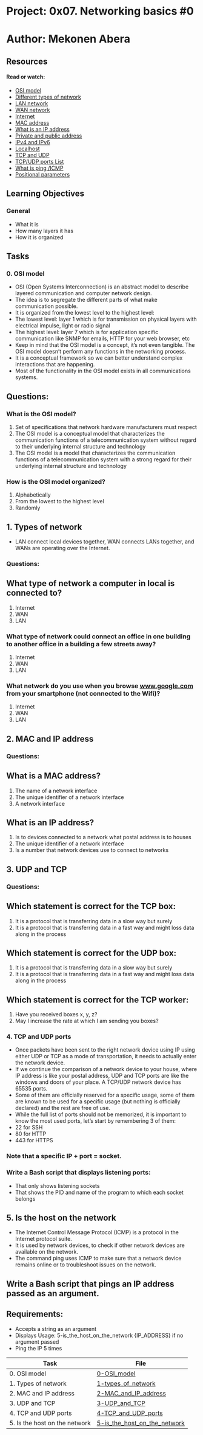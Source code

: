 # Project: 0x07. Networking basics #0

# Author: Mekonen Abera

## Resources

#### Read or watch:

* [OSI model](https://intranet.alxswe.com/rltoken/k2uCsynicuNbu1cAQhXqVQ)
* [Different types of network](https://intranet.alxswe.com/rltoken/XW3ZGm5Ya_a8XVDXcAKT_A)
* [LAN network](https://intranet.alxswe.com/rltoken/en370-Hrwgi_GUvFcg3bKg)
* [WAN network](https://intranet.alxswe.com/rltoken/Ah1EKqnINR85lM4P2WnLSw)
* [Internet](https://intranet.alxswe.com/rltoken/Lwh9xQxFD4dWh5sIApXI1g)
* [MAC address](https://intranet.alxswe.com/rltoken/j-Wp-YRvFTVP04SpIeRzHQ)
* [What is an IP address](https://intranet.alxswe.com/rltoken/HaZZvrmGaQ3U7ZLDYgZb6w)
* [Private and public address](https://intranet.alxswe.com/rltoken/OPJCZYuWSEXLIZOqU9Uc0A)
* [IPv4 and IPv6](https://intranet.alxswe.com/rltoken/M8g-egWLlldTl6Y0QECdwA)
* [Localhost](https://intranet.alxswe.com/rltoken/7lj-zoZQ7xFTkj4MTyos_g)
* [TCP and UDP](https://intranet.alxswe.com/rltoken/uJbs8E9-FyATfsELpmtTIg)
* [TCP/UDP ports List](https://intranet.alxswe.com/rltoken/4PYkqDfOvIZZb9aUPGOOzQ)
* [What is ping /ICMP](https://intranet.alxswe.com/rltoken/3zBgO6r2M1Q8lUVt9g8aJw)
* [Positional parameters](https://intranet.alxswe.com/rltoken/U5CMxsErz85edWap3fNEoQ)
## Learning Objectives
### General
* What it is
* How many layers it has
* How it is organized
## Tasks
### 0. OSI model
* OSI (Open Systems Interconnection) is an abstract model to describe layered communication and computer network design.
* The idea is to segregate the different parts of what make communication possible.
* It is organized from the lowest level to the highest level:
* The lowest level: layer 1 which is for transmission on physical layers with electrical impulse, light or radio signal
* The highest level: layer 7 which is for application specific communication like SNMP for emails, HTTP for your web browser, etc
* Keep in mind that the OSI model is a concept, it’s not even tangible. The OSI model doesn’t perform any functions in the networking process. 
* It is a conceptual framework so we can better understand complex interactions that are happening. 
* Most of the functionality in the OSI model exists in all communications systems.
## Questions:
### What is the OSI model?
1) Set of specifications that network hardware manufacturers must respect
2) The OSI model is a conceptual model that characterizes the communication functions of a telecommunication system without 
   regard to their underlying internal structure and technology
3) The OSI model is a model that characterizes the communication functions of a telecommunication system with a strong regard for 
   their underlying internal structure and technology
### How is the OSI model organized?
1) Alphabetically
2) From the lowest to the highest level
3) Randomly
## 1. Types of network
* LAN connect local devices together, WAN connects LANs together, and WANs are operating over the Internet.
### Questions:
## What type of network a computer in local is connected to?
1) Internet
2) WAN
3) LAN
### What type of network could connect an office in one building to another office in a building a few streets away?
1) Internet
2) WAN
3) LAN
### What network do you use when you browse www.google.com from your smartphone (not connected to the Wifi)?
1) Internet
2) WAN
3) LAN
## 2. MAC and IP address
### Questions:
## What is a MAC address?
1) The name of a network interface
2) The unique identifier of a network interface
3) A network interface
## What is an IP address?
1) Is to devices connected to a network what postal address is to houses
2) The unique identifier of a network interface
3) Is a number that network devices use to connect to networks

## 3. UDP and TCP
### Questions:

## Which statement is correct for the TCP box:
1) It is a protocol that is transferring data in a slow way but surely
2) It is a protocol that is transferring data in a fast way and might loss data along in the process
## Which statement is correct for the UDP box:
1) It is a protocol that is transferring data in a slow way but surely
2) It is a protocol that is transferring data in a fast way and might loss data along in the process
## Which statement is correct for the TCP worker:
1) Have you received boxes x, y, z?
2) May I increase the rate at which I am sending you boxes?

### 4. TCP and UDP ports
* Once packets have been sent to the right network device using IP using either UDP or TCP as a mode of transportation, 
 it needs to actually enter the network device.
* If we continue the comparison of a network device to your house, where IP address is like your postal address, 
  UDP and TCP ports are like the windows and doors of your place. A TCP/UDP network device has 65535 ports. 
* Some of them are officially reserved for a specific usage, some of them are known to be used for a specific 
  usage (but nothing is officially declared) and the rest are free of use.
* While the full list of ports should not be memorized, it is important to know the most used ports, let’s start by remembering 3 of them:
* 22 for SSH
* 80 for HTTP
* 443 for HTTPS
### Note that a specific IP + port = socket.
### Write a Bash script that displays listening ports:
* That only shows listening sockets
* That shows the PID and name of the program to which each socket belongs
## 5. Is the host on the network
* The Internet Control Message Protocol (ICMP) is a protocol in the Internet protocol suite. 
* It is used by network devices, to check if other network devices are available on the network. 
* The command ping uses ICMP to make sure that a network device remains online or to troubleshoot issues on the network.
## Write a Bash script that pings an IP address passed as an argument.
## Requirements:
* Accepts a string as an argument
* Displays Usage: 5-is_the_host_on_the_network {IP_ADDRESS} if no argument passed
* Ping the IP 5 times

| Task | File |
| ---- | ---- |
| 0. OSI model | [0-OSI_model](./0-OSI_model) |
| 1. Types of network | [1-types_of_network](./1-types_of_network) |
| 2. MAC and IP address | [2-MAC_and_IP_address](./2-MAC_and_IP_address) |
| 3. UDP and TCP | [3-UDP_and_TCP](./3-UDP_and_TCP) |
| 4. TCP and UDP ports | [4-TCP_and_UDP_ports](./4-TCP_and_UDP_ports) |
| 5. Is the host on the network | [5-is_the_host_on_the_network](./5-is_the_host_on_the_network) |

